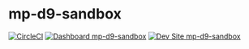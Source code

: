 # mp-d9-sandbox

[![CircleCI](https://circleci.com/gh/mpaladino/mp-d9-sandbox.svg?style=shield)](https://circleci.com/gh/mpaladino/mp-d9-sandbox)
[![Dashboard mp-d9-sandbox](https://img.shields.io/badge/dashboard-mp_d9_sandbox-yellow.svg)](https://dashboard.pantheon.io/sites/31f9629a-4edc-41c7-b39e-962fd0f0dd24#dev/code)
[![Dev Site mp-d9-sandbox](https://img.shields.io/badge/site-mp_d9_sandbox-blue.svg)](http://dev-mp-d9-sandbox.pantheonsite.io/)